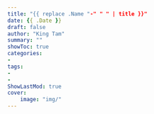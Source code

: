 ```yaml
---
title: "{{ replace .Name "-" " " | title }}"
date: {{ .Date }}
draft: false
author: "King Tam"
summary: "" 
showToc: true
categories:
- 
tags:
- 
- 
ShowLastMod: true
cover:
    image: "img/"
---
```



